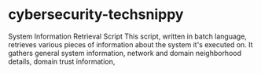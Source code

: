 # cybersecurity-techsnippy
System Information Retrieval Script  This script, written in batch language, retrieves various pieces of information about the system it's executed on. It gathers general system information, network and domain neighborhood details, domain trust information,
